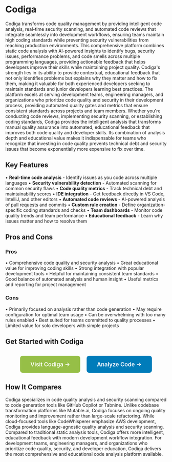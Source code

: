 # Codiga

Codiga transforms code quality management by providing intelligent code analysis, real-time security scanning, and automated code reviews that integrate seamlessly into development workflows, ensuring teams maintain high coding standards while preventing security vulnerabilities from reaching production environments. This comprehensive platform combines static code analysis with AI-powered insights to identify bugs, security issues, performance problems, and code smells across multiple programming languages, providing actionable feedback that helps developers improve their skills while maintaining project quality. Codiga's strength lies in its ability to provide contextual, educational feedback that not only identifies problems but explains why they matter and how to fix them, making it valuable for both experienced developers seeking to maintain standards and junior developers learning best practices. The platform excels at serving development teams, engineering managers, and organizations who prioritize code quality and security in their development process, providing automated quality gates and metrics that ensure consistent standards across projects and team members. Whether you're conducting code reviews, implementing security scanning, or establishing coding standards, Codiga provides the intelligent analysis that transforms manual quality assurance into automated, educational feedback that improves both code quality and developer skills. Its combination of analysis depth and educational value makes it indispensable for teams who recognize that investing in code quality prevents technical debt and security issues that become exponentially more expensive to fix over time.

## Key Features

• **Real-time code analysis** - Identify issues as you code across multiple languages
• **Security vulnerability detection** - Automated scanning for common security flaws
• **Code quality metrics** - Track technical debt and maintainability scores
• **IDE integration** - Get feedback directly in VS Code, IntelliJ, and other editors
• **Automated code reviews** - AI-powered analysis of pull requests and commits
• **Custom rule creation** - Define organization-specific coding standards and checks
• **Team dashboards** - Monitor code quality trends and team performance
• **Educational feedback** - Learn why issues matter and how to resolve them

## Pros and Cons

### Pros
• Comprehensive code quality and security analysis
• Great educational value for improving coding skills
• Strong integration with popular development tools
• Helpful for maintaining consistent team standards
• Good balance of automated analysis and human insight
• Useful metrics and reporting for project management

### Cons
• Primarily focused on analysis rather than code generation
• May require configuration for optimal team usage
• Can be overwhelming with too many rules enabled
• Best suited for teams committed to quality processes
• Limited value for solo developers with simple projects

## Get Started with Codiga

<div style="text-align: center; margin: 2rem 0;">
  <a href="https://www.codiga.io" target="_blank" rel="noopener noreferrer" style="display: inline-block; background: #96BF47; color: white; padding: 1rem 2rem; text-decoration: none; border-radius: 8px; font-weight: 600; font-size: 1.1rem; margin-right: 1rem;">Visit Codiga →</a>
  <a href="https://www.codiga.io/signup" target="_blank" rel="noopener noreferrer" style="display: inline-block; background: #007cba; color: white; padding: 1rem 2rem; text-decoration: none; border-radius: 8px; font-weight: 600; font-size: 1.1rem;">Analyze Code →</a>
</div>

## How It Compares

Codiga specializes in code quality analysis and security scanning compared to code generation tools like GitHub Copilot or Tabnine. Unlike codebase transformation platforms like Mutable.ai, Codiga focuses on ongoing quality monitoring and improvement rather than large-scale refactoring. While cloud-focused tools like CodeWhisperer emphasize AWS development, Codiga provides language-agnostic quality analysis and security scanning. Compared to traditional static analysis tools, Codiga offers more intelligent, educational feedback with modern development workflow integration. For development teams, engineering managers, and organizations who prioritize code quality, security, and developer education, Codiga delivers the most comprehensive and educational code analysis platform available.